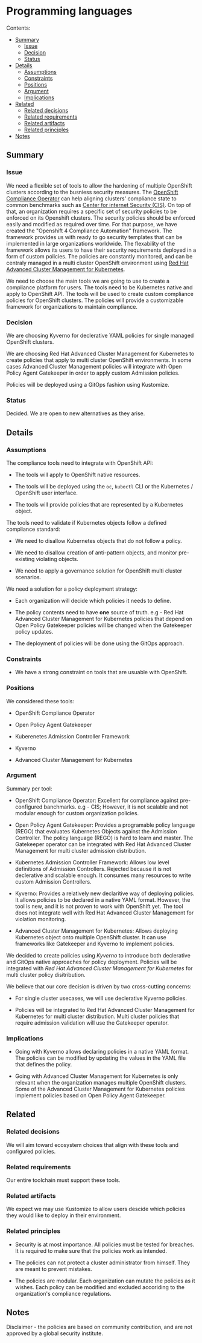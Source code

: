 # Programming languages

Contents:

* [Summary](#summary)
  * [Issue](#issue)
  * [Decision](#decision)
  * [Status](#status)
* [Details](#details)
  * [Assumptions](#assumptions)
  * [Constraints](#constraints)
  * [Positions](#positions)
  * [Argument](#argument)
  * [Implications](#implications)
* [Related](#related)
  * [Related decisions](#related-decisions)
  * [Related requirements](#related-requirements)
  * [Related artifacts](#related-artifacts)
  * [Related principles](#related-principles)
* [Notes](#notes)


## Summary


### Issue

We need a flexible set of tools to allow the hardening of multiple OpenShift clusters according to the busniess security measures. The [OpenShift Compliance Operator](https://github.com/openshift/compliance-operator) can help aligning clusters' compliance state to common benchmarks such as [Center for internet Security (CIS)](https://www.cisecurity.org/). On top of that, an organization requires a specific set of security policies to be enforced on its Openshift clusters. The security policies should be enforced easily and modified as required over time. For that purpose, we have created the "Openshift 4 Compliance Automation" framework. The framework provides us with ready to go security templates that can be implemented in large organizations worldwide. The flexability of the framework allows its users to have their security requirements deployed in a form of custom policies. The policies are constantly monitored, and can be centraly managed in a multi cluster OpenShift environment using [Red Hat Advanced Cluster Management for Kubernetes](https://access.redhat.com/documentation/en-us/red_hat_advanced_cluster_management_for_kubernetes/).

We need to choose the main tools we are going to use to create a compliance platform for users. The tools need to be Kubernetes native and apply to OpenShift API. The tools will be used to create custom compliance policies for OpenShift clusters. The policies will provide a customizable framework for organizations to maintain compliance.


### Decision

We are choosing Kyverno for declerative YAML policies for single managed OpenShift clusters.

We are choosing Red Hat Advanced Cluster Management for Kubernetes to create policies that apply to multi cluster OpenShift environments. In some cases Advanced Cluster Management policies will integrate with Open Policy Agent Gatekeeper in order to apply custom Admission policies.

Policies will be deployed using a GitOps fashion using Kustomize.

### Status

Decided. We are open to new alternatives as they arise.


## Details

### Assumptions

The compliance tools need to integrate with OpenShift API:

  * The tools will apply to OpenShift native resources.

  * The tools will be deployed using the `oc`, `kubectl` CLI or the Kubernetes / OpenShift user interface.

  * The tools will provide policies that are represented by a Kubernetes object.

The tools need to validate if Kubernetes objects follow a defined compliance standard:

  * We need to disallow Kubernetes objects that do not follow a policy.

  * We need to disallow creation of anti-pattern objects, and monitor pre-existing violating objects.

  * We need to apply a governance solution for OpenShift multi cluster scenarios.

We need a solution for a policy deployment strategy:

  * Each organization will decide which policies it needs to define.

  * The policy contents need to have **one** source of truth. e.g - Red Hat Advanced Cluster Management for Kubernetes policies that depend on Open Policy Gatekeeper policies will be changed when the Gatekeeper policy updates.

  * The deployment of policies will be done using the GitOps approach.

### Constraints

 * We have a strong constraint on tools that are usuable with OpenShift.

### Positions

We considered these tools:

 * OpenShift Compliance Operator

 * Open Policy Agent Gatekeeper

 * Kuberenetes Admission Controller Framework

 * Kyverno

 * Advanced Cluster Management for Kubernetes


### Argument

Summary per tool:

  * OpenShift Compliance Operator: Excellent for compliance against pre-configured banchmarks. e.g - CIS; However, it is not scalable and not modular enough for custom organization policies.

  * Open Policy Agent Gatekeeper: Provides a programable policy language (REGO) that evaluates Kubernetes Objects against the Admission Controller. The policy language (REGO) is hard to learn and master. The Gatekeeper operator can be integrated with Red Hat Advanced Cluster Management for multi cluster admission distribution.

  * Kubernetes Admission Controller Framework: Allows low level definitions of Admission Controllers. Rejected because it is not declerative and scalable enough. It consumes many resources to write custom Admission Controllers.

  * Kyverno: Provides a relatively new declaritive way of deploying policies. It allows policies to be declared in a native YAML format. However, the tool is new, and it is not proven to work with OpenShift yet. The tool does not integrate well with Red Hat Advanced Cluster Management for violation monitoring.

  * Advanced Cluster Management for Kubernetes: Allows deploying Kubernetes object onto multiple OpenShift cluster. It can use frameworks like Gatekeeper and Kyverno to implement policies.


We decided to create policies using _Kyverno_ to introduce both declerative and GitOps native approaches for policy deployment. Policies will be integrated with _Red Hat Advanced Cluster Management for Kubernetes_ for multi cluster policy disitribution.

We believe that our core decision is driven by two cross-cutting concerns:

  * For single cluster usecases, we will use declerative Kyverno policies.

  * Policies will be integrated to Red Hat Advanced Cluster Management for Kubernetes for multi cluster distribution. Multi cluster policies that require admission validation will use the Gatekeeper operator.


### Implications

* Going with Kyverno allows declaring policies in a native YAML format. The policies can be modified by updating the values in the YAML file that defines the policy.

* Going with Advanced Cluster Management for Kubernetes is only relevant when the organization manages multiple OpenShift clusters. Some of the Advanced Cluster Management for Kubernetes policies implement policies based on Open Policy Agent Gatekeeper.


## Related


### Related decisions

We will aim toward ecosystem choices that align with these tools and configured policies.


### Related requirements

Our entire toolchain must support these tools.


### Related artifacts

We expect we may use Kustomize to allow users descide which policies they would like to deploy in their environment.


### Related principles

* Security is at most importance. All policies must be tested for breaches. It is required to make sure that the policies work as intended.

* The policies can not protect a cluster administrator from himself. They are meant to prevent mistakes.

* The policies are modular. Each organization can mutate the policies as it wishes. Each policy can be modified and excluded accoriding to the organization's compliance regulations.


## Notes

Disclaimer - the policies are based on community contribution, and are not approved by a global security institute.
